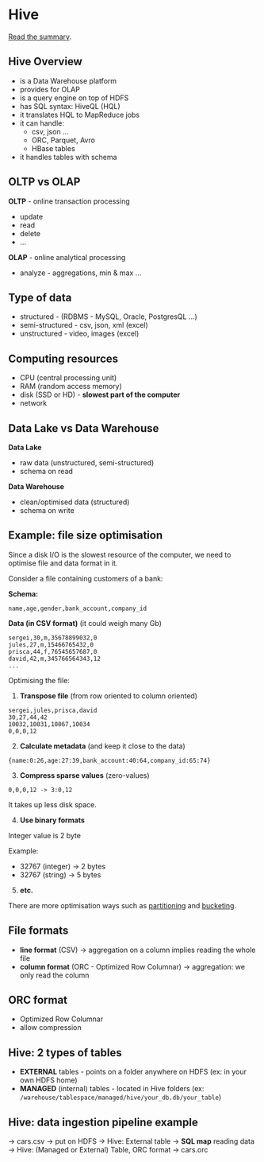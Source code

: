 
# Hive

[Read the summary](./recap.md).

## Hive Overview

- is a Data Warehouse platform
- provides for OLAP
- is a query engine on top of HDFS
- has SQL syntax: HiveQL (HQL)
- it translates HQL to MapReduce jobs
- it can handle:
  - csv, json ...
  - ORC, Parquet, Avro
  - HBase tables
- it handles tables with schema

## OLTP vs OLAP

**OLTP** - online transaction processing

- update
- read
- delete
- ...

**OLAP** - online analytical processing

- analyze - aggregations, min & max ...

## Type of data

- structured - (RDBMS - MySQL, Oracle, PostgresQL ...)
- semi-structured - csv, json, xml (excel)
- unstructured - video, images (excel)

## Computing resources 

- CPU (central processing unit)
- RAM (random access memory)
- disk (SSD or HD) - **slowest part of the computer**
- network

## Data Lake vs Data Warehouse

**Data Lake**
- raw data (unstructured, semi-structured)
- schema on read

**Data Warehouse**
- clean/optimised data (structured)
- schema on write

## Example: file size optimisation

Since a disk I/O is the slowest resource of the computer, we need to optimise file and data format in it. 

Consider a file containing customers of a bank:

**Schema:**

```
name,age,gender,bank_account,company_id
```

**Data (in CSV format)** (it could weigh many Gb)

```
sergei,30,m,35678899032,0
jules,27,m,15466765432,0
prisca,44,f,76545657687,0
david,42,m,345766564343,12
...
```

Optimising the file:

1. **Transpose file** (from row oriented to column oriented)

```
sergei,jules,prisca,david
30,27,44,42
10032,10031,10067,10034
0,0,0,12
```
  
2. **Calculate metadata** (and keep it close to the data)

```
{name:0:26,age:27:39,bank_account:40:64,company_id:65:74}
```

3. **Compress sparse values** (zero-values)

```
0,0,0,12 -> 3:0,12
```

It takes up less disk space.

4. **Use binary formats**

Integer value is 2 byte

Example:

- 32767 (integer) -> 2 bytes
- 32767 (string) -> 5 bytes

5. **etc.**

There are more optimisation ways such as [partitioning](https://data-flair.training/blogs/apache-hive-partitions/) and [bucketing](https://data-flair.training/blogs/bucketing-in-hive/).

## File formats

- **line format** (CSV) -> aggregation on a column implies reading the whole file
- **column format** (ORC - Optimized Row Columnar) -> aggregation: we only read the column

## ORC format

- Optimized Row Columnar
- allow compression

## Hive: 2 types of tables

- **EXTERNAL** tables - points on a folder anywhere on HDFS (ex: in your own HDFS home)
- **MANAGED** (internal) tables - located in Hive folders (ex: `/warehouse/tablespace/managed/hive/your_db.db/your_table`)

## Hive: data ingestion pipeline example

-> cars.csv
-> put on HDFS
-> Hive: External table
-> **SQL map** reading data
-> Hive: (Managed or External) Table, ORC format
-> cars.orc
